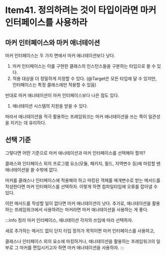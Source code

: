# Item41. 정의하려는 것이 타입이라면 마커 인터페이스를 사용하라

## 마커 인터페이스와 마커 애너테이션
마커 인터페이스는 두 가지 면에서 마커 애너테이션보다 낫다.

1. 마커 인터페이스는 이를 구현한 클래스의 인스턴스들을 구분하는 타입으로 쓸 수 있다.
2. 적용 대상을 더 정밀하게 지정할 수 있다. (@Target은 모든 타입에 달 수 있지만, 인터페이스는 특정 클래스에만 적용할 수 있음)

반대로 마커 애너테이션이 마커 인터페이스보다 나은 점도 있다.
1. 애너테이션 시스템의 지원을 받을 수 있다.

따라서 애너테이션을 적극 활용하는 프레임워크는 마커 애너테이션을 쓰는 쪽이 일관성을 지키는 데 유리하다.

## 선택 기준
그렇다면 어떤 기준으로 마커 애너테이션과 마커 인터페이스를 선택해야 할까?

클래스와 인터페이스 외의 프로그램 요소(모듈, 패키지, 필드, 지역변수 등)에 마킹할 땐 애너테이션을 쓸 수밖에 없다.

마커를 클래스나 인터페이스에 적용해야 하고 마킹된 객체를 매개변수로 받는 메서드를 작성한다면 마커 인터페이스를 선택하자. 이렇게 하면 컴파일타임에 오류를 잡아낼 수 있다.

이런 메서드를 작성할 일이 없다면 마커 애너테이션이 낫다. 추가로, 애너테이션을 활용하는 프레임워크에서 사용하려는 마커라면 마커 애너테이션을 사용하는 게 좋다.

:::info 정리
마커 인터페이스, 애너테이션 각자의 쓰임에 따라 선택하자.

새로 추가하는 메서드 없이 단지 타입 정의가 목적이면 마커 인터페이스를 사용하고,

클래스나 인터페이스 외의 요소에 마킹하거나, 애너테이션을 활용하는 프레임워크의 일부로 그 마커를 편입시키고자 하면 마커 애너테이션을 사용하자.
:::
